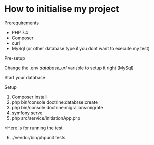 # How to initialise my project

Prerequirements

- PHP 7.4
- Composer
- curl
- MySql (or other database type if you dont want to execute my test)

Pre-setup

Change the .env *database_url* variable to setup it right (MySql)

Start your database 

Setup

1) Composer install
2) php bin/console doctrine:database:create
3) php bin/console doctrine:migrations:migrate
4) symfony serve
5) php src/service/initiationApp.php

*Here is for running the test 

6) ./vendor/bin/phpunit tests
